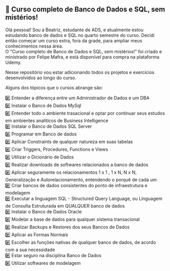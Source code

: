 ## 🤖 Curso completo de Banco de Dados e SQL, sem mistérios!

Olá pessoal!
Sou a Beatriz, estudante de ADS, e atualmente estou estudando banco de dados e SQL no quarto semestre do curso. Decidi então começar um curso extra, fora da grade, para ampliar meus conhecimentos nessa área.  
O "Curso completo de Banco de Dados e SQL, sem mistérios!" foi criado e ministrado por Felipe Mafra, e está disponível para compra na plataforma Udemy.  

Nesse repositório vou estar adicionando todos os projetos e exercícios desenvolvidos ao longo do curso. 

Alguns dos tópicos que o cursos abrange são:

#️⃣ Entender a diferença entre um Administrador de Dados e um DBA  
#️⃣ Instalar o Banco de Dados MySql  
#️⃣ Entender todo o ambiente trasacional e optar por continuar seus estudos em ambientes analíticos de Business Intelligence  
#️⃣ Instalar o Banco de Dados SQL Server  
#️⃣ Programar em Banco de dados  
#️⃣ Aplicar Constraints de qualquer natureza em suas tabelas  
#️⃣ Criar Triggers, Procedures, Functions e Views  
#️⃣ Utilizar o Dicionário de Dados  
#️⃣ Realizar downloads de softwares relacionados a banco de dados  
#️⃣ Aplicar seguramente os relacionamentos 1 x 1 , 1 x N, N x N, Generalização e Autorelacionamento, entendendo o porquê de cada um  
#️⃣ Criar bancos de dados consistentes do ponto de infraestrutura e modelagem  
#️⃣ Executar a linguagem SQL - Structured Query Language, ou Linguagem de Consulta Estruturada em QUALQUER banco de dados  
#️⃣ Instalar o Banco de Dados Oracle  
#️⃣ Modelar a base de dados para qualquer sistema transacional  
#️⃣ Realizar Backups e Restores dos seus Bancos de Dados  
#️⃣ Aplicar as Formas Normais  
#️⃣ Escolher as funções nativas de qualquer banco de dados, de acordo com a sua necessidade  
#️⃣ Estar seguro na disciplina Banco de Dados  
#️⃣ Utilizar softwares de modelagem  
